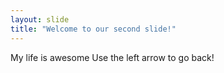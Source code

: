 ```yaml
---
layout: slide
title: "Welcome to our second slide!"
---
```

My life is awesome
Use the left arrow to go back!
